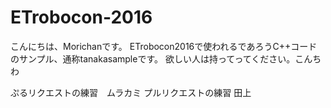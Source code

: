 # ETrobocon-2016

こんにちは、Morichanです。
ETrobocon2016で使われるであろうC++コードのサンプル、通称tanakasampleです。
欲しい人は持ってってください。こんちわ

ぷるリクエストの練習　ムラカミ
プルリクエストの練習 田上
